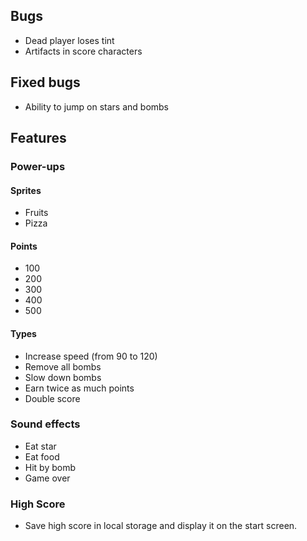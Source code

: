 ## Bugs

- Dead player loses tint
- Artifacts in score characters

## Fixed bugs
- Ability to jump on stars and bombs

## Features

### Power-ups

#### Sprites

- Fruits
- Pizza

#### Points

- 100
- 200
- 300
- 400
- 500

#### Types

- Increase speed (from 90 to 120)
- Remove all bombs
- Slow down bombs
- Earn twice as much points
- Double score

### Sound effects

- Eat star
- Eat food
- Hit by bomb
- Game over

### High Score

- Save high score in local storage and display it on the start screen.